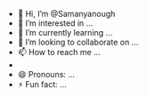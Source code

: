 - 👋 Hi, I’m @Samanyanough
- 👀 I’m interested in ...
- 🌱 I’m currently learning ...
- 💞️ I’m looking to collaborate on ...
- 📫 How to reach me ...
- 
- 😄 Pronouns: ...
- ⚡ Fun fact: ...

<!---
Samanyanough/Samanyanough is a ✨ special ✨ repository because its `README.md` (this file) appears on your GitHub profile.
You can click the Preview link to take a look at your changes.
--->
